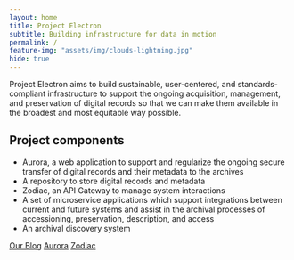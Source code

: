 ```yaml
---
layout: home
title: Project Electron
subtitle: Building infrastructure for data in motion
permalink: /
feature-img: "assets/img/clouds-lightning.jpg"
hide: true
---
```



Project Electron aims to build sustainable, user-centered, and standards-compliant infrastructure
to support the ongoing acquisition, management, and preservation of digital records so that we can make
them available in the broadest and most equitable way possible.

## Project components
- Aurora, a web application to support and regularize the ongoing secure transfer of digital records
and their metadata to the archives
- A repository to store digital records and metadata
- Zodiac, an API Gateway to manage system interactions
- A set of microservice applications which support integrations between current and future systems and assist in the archival
processes of accessioning, preservation, description, and access
- An archival discovery system

<a class="button" href="https://blog.rockarch.org/">Our Blog</a>
<a class="button" href="https://github.com/RockefellerArchiveCenter/aurora">Aurora</a>
<a class="button" href="https://github.com/RockefellerArchiveCenter/zodiac">Zodiac</a>
